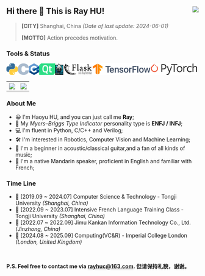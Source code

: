 ## Hi there 👋 This is Ray HU! <img align="right" src="https://komarev.com/ghpvc/?username=RayCorleone" />

> **[CITY]** Shanghai, China *(Date of last update: 2024-06-01)*
>
> **[MOTTO]** Action precedes motivation.

### **Tools &  Status**</br>

<code><img height="30" src="./resource/Python.png"></code><code><img height="30" src="./resource/C.svg"></code><code><img height="30" src="./resource/C++.svg"></code><code><img height="30" src="./resource/Qt.svg"></code><code><img height="30" src="./resource/Cocos2dx.png"></code><code><img height="30" src="./resource/Flask.svg"></code><code><img height="30" src="./resource/TensorFlow.png"></code><code><img height="30" src="./resource/PyTorch.svg"></code>

<table cellspacing="0" cellpadding="0">
  <tr align="center" valign="middle">
    <td><img align="center" src="https://github-readme-stats.vercel.app/api?username=RayCorleone&show_icons=true&count_private=true&hide=contribs"></td>
    <td><img align="center" src="https://github-readme-stats.vercel.app/api/top-langs/?username=RayCorleone&layout=compact&hide=VHDL,Assembly,SystemVerilog,Tcl,Shell"></td>
  </tr>
</table>

### **About Me**

- 😀 I'm Haoyu HU, and you can just call me **Ray**;
- 📰 My *Myers–Briggs Type Indicator* personality type is **ENFJ / INFJ**;
- 💻 I'm fluent in Python, C/C++ and Verilog;
- 🛠 I'm interested in Robotics, Computer Vision and Machine Learning;
- 🎸 I'm a beginner in acoustic/classical guitar,and a fan of all kinds of music;
- 📖 I'm a native Mandarin speaker, proficient in English and familiar with French;

### **Time Line**

- 🏫 [2019.09 ~ 2024.07] Computer Science & Technology - Tongji University *(Shanghai, China)*
- 🏫 [2022.09 ~ 2023.07] Intensive French Language Training Class - Tongji University *(Shanghai, China)*
- 🏢 [2022.07 ~ 2022.09] Jimu Kankan Information Technology Co., Ltd. *(Jinzhong, China)*
- 🏫 [2024.08 ~ 2025.09] Computing(VC&R) - Imperial College London *(London, United Kingdom)*

</br>

**P.S. Feel free to contact me via [rayhuc@163.com](mailto:rayhuc@163.com). 但请保持礼貌，谢谢。**
